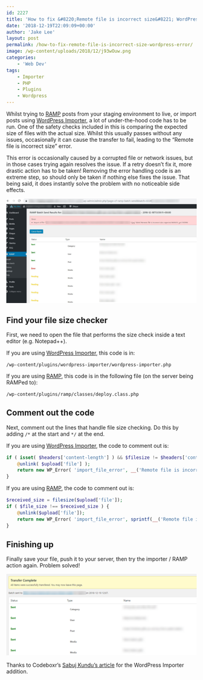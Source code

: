 ```yaml
---
id: 2227
title: 'How to fix &#8220;Remote file is incorrect size&#8221; WordPress error'
date: '2018-12-19T22:09:09+00:00'
author: 'Jake Lee'
layout: post
permalink: /how-to-fix-remote-file-is-incorrect-size-wordpress-error/
image: /wp-content/uploads/2018/12/j93wOuw.png
categories:
    - 'Web Dev'
tags:
    - Importer
    - PHP
    - Plugins
    - Wordpress
---
```


Whilst trying to [RAMP](https://shop.crowdfavorite.com/ramp/) posts from your staging environment to live, or import posts using [WordPress Importer](https://en-gb.wordpress.org/plugins/wordpress-importer/), a lot of under-the-hood code has to be run. One of the safety checks included in this is comparing the expected size of files with the actual size. Whilst this usually passes without any issues, occasionally it can cause the transfer to fail, leading to the “Remote file is incorrect size” error.

This error is occasionally caused by a corrupted file or network issues, but in those cases trying again resolves the issue. If a retry doesn’t fix it, more drastic action has to be taken! Removing the error handling code is an extreme step, so should only be taken if nothing else fixes the issue. That being said, it does instantly solve the problem with no noticeable side effects.

[![](/wp-content/uploads/2018/12/broken.png)](/wp-content/uploads/2018/12/broken.png)

## Find your file size checker

First, we need to open the file that performs the size check inside a text editor (e.g. Notepad++).

If you are using [WordPress Importer](https://en-gb.wordpress.org/plugins/wordpress-importer/), this code is in:

```text
/wp-content/plugins/wordpress-importer/wordpress-importer.php
```

If you are using [RAMP](https://shop.crowdfavorite.com/ramp/), this code is in the following file (on the server being RAMPed to):

```text
/wp-content/plugins/ramp/classes/deploy.class.php
```

## Comment out the code

Next, comment out the lines that handle file size checking. Do this by adding `/*` at the start and `*/` at the end.

If you are using [WordPress Importer](https://en-gb.wordpress.org/plugins/wordpress-importer/), the code to comment out is:

```php
if ( isset( $headers['content-length'] ) && $filesize != $headers['content-length'] ) {
	@unlink( $upload['file'] );
	return new WP_Error( 'import_file_error', __('Remote file is incorrect size', 'wordpress-importer') );
}
```

If you are using [RAMP](https://shop.crowdfavorite.com/ramp/), the code to comment out is:

```php
$received_size = filesize($upload['file']);
if ( $file_size !== $received_size ) {
	@unlink($upload['file']);
	return new WP_Error( 'import_file_error', sprintf(__('Remote file is incorrect size: expected %1$d, got %2$d', 'wordpress-importer'), $file_size, $received_size));
}
```

## Finishing up

Finally save your file, push it to your server, then try the importer / RAMP action again. Problem solved!

[![](/wp-content/uploads/2018/12/cslrcIr.png)](/wp-content/uploads/2018/12/cslrcIr.png)

Thanks to Codeboxr’s [Sabuj Kundu’s article](https://codeboxr.com/fix-remote-file-is-incorrect-size-for-wordpress-import-error/) for the WordPress Importer addition.